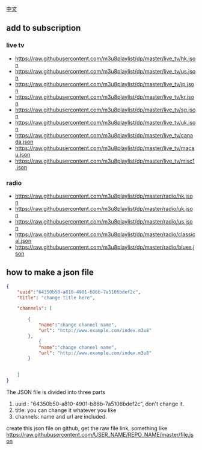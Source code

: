 [中文](README_CN.md)

## add to subscription

### live tv

* https://raw.githubusercontent.com/m3u8playlist/dp/master/live_tv/hk.json
* https://raw.githubusercontent.com/m3u8playlist/dp/master/live_tv/us.json
* https://raw.githubusercontent.com/m3u8playlist/dp/master/live_tv/jp.json
* https://raw.githubusercontent.com/m3u8playlist/dp/master/live_tv/kr.json
* https://raw.githubusercontent.com/m3u8playlist/dp/master/live_tv/sg.json
* https://raw.githubusercontent.com/m3u8playlist/dp/master/live_tv/uk.json
* https://raw.githubusercontent.com/m3u8playlist/dp/master/live_tv/canada.json
* https://raw.githubusercontent.com/m3u8playlist/dp/master/live_tv/macau.json
* https://raw.githubusercontent.com/m3u8playlist/dp/master/live_tv/misc1.json

### radio
* https://raw.githubusercontent.com/m3u8playlist/dp/master/radio/hk.json
* https://raw.githubusercontent.com/m3u8playlist/dp/master/radio/uk.json
* https://raw.githubusercontent.com/m3u8playlist/dp/master/radio/us.json
* https://raw.githubusercontent.com/m3u8playlist/dp/master/radio/classical.json
* https://raw.githubusercontent.com/m3u8playlist/dp/master/radio/blues.json



## how to make a json file


```json
{
	"uuid":"64350b50-a810-4901-b86b-7a5106bdef2c",
	"title": "change title here",

	"channels": [		

		{
			"name":"change channel name",
			"url": "http://www.example.com/index.m3u8"
		},
    		{
			"name":"change channel name",
			"url": "http://www.example.com/index.m3u8"
		}

    
    ]
}
```

The JSON file is divided into three parts
1. uuid : "64350b50-a810-4901-b86b-7a5106bdef2c", don't change it.
2. title: you can change it whatever you like
3. channels: name and url are included.

create this json file on github, get the raw file link, something like
https://raw.githubusercontent.com/USER_NAME/REPO_NAME/master/file.json
